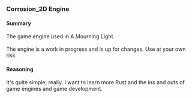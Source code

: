 ### Corrosion_2D Engine

#### Summary
The game engine used in A Mourning Light. \
\
The engine is a work in progress and is up for changes.
Use at your own risk.

#### Reasoning
It's quite simple, really. I want to learn more Rust and the ins and outs
of game engines and game development.
